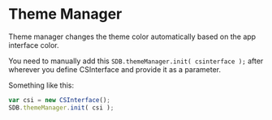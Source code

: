 # Theme Manager

Theme manager changes the theme color automatically based on the app interface color.

You need to manually add this `SDB.themeManager.init( csinterface );` after wherever you define CSInterface and provide it as a parameter.

Something like this:

```Javascript
var csi = new CSInterface();
SDB.themeManager.init( csi );
```
